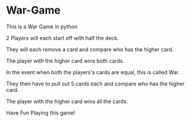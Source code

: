 # War-Game
This is a War Game in python

2 Players will each start off with half the deck.

They will each remove a card and compare who has the higher card. 

The player with the higher card wins both cards.

In the event when both the players's cards are equal, this is called War.

They then have to pull out 5 cards each and compare who has the higher card.

The player with the higher card wins all the cards.

Have Fun Playing this game!
